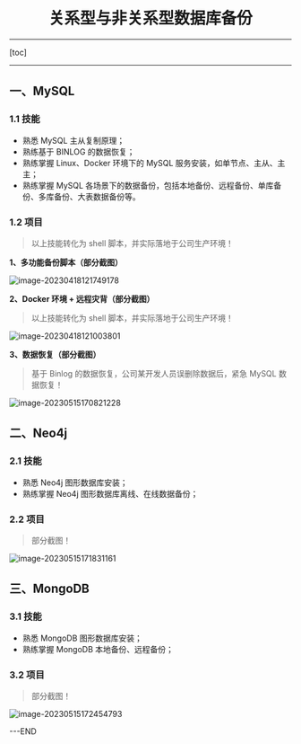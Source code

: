 # <center>关系型与非关系型数据库备份</center>

---

[toc]

---

## 一、MySQL

### 1.1 技能

- 熟悉 MySQL 主从复制原理；
- 熟练基于 BINLOG 的数据恢复；
- 熟练掌握 Linux、Docker 环境下的 MySQL 服务安装，如单节点、主从、主主；
- 熟练掌握 MySQL 各场景下的数据备份，包括本地备份、远程备份、单库备份、多库备份、大表数据备份等。

### 1.2 项目

> 以上技能转化为 shell 脚本，并实际落地于公司生产环境！

**1、多功能备份脚本（部分截图）**

![image-20230418121749178](https://csdn-rab.oss-cn-chengdu.aliyuncs.com/img/image-20230418121749178.png)

**2、Docker 环境 + 远程灾背（部分截图）**

> 以上技能转化为 shell 脚本，并实际落地于公司生产环境！

![image-20230418121003801](https://csdn-rab.oss-cn-chengdu.aliyuncs.com/img/image-20230418121003801.png)

**3、数据恢复（部分截图）**

> 基于 Binlog 的数据恢复，公司某开发人员误删除数据后，紧急 MySQL 数据恢复！

![image-20230515170821228](https://csdn-rab.oss-cn-chengdu.aliyuncs.com/img/image-20230515170821228.png)

## 二、Neo4j

### 2.1 技能

- 熟悉 Neo4j 图形数据库安装；
- 熟练掌握 Neo4j 图形数据库离线、在线数据备份；

### 2.2 项目

> 部分截图！

![image-20230515171831161](https://csdn-rab.oss-cn-chengdu.aliyuncs.com/img/image-20230515171831161.png)

## 三、MongoDB

### 3.1 技能

- 熟悉 MongoDB 图形数据库安装；
- 熟练掌握 MongoDB 本地备份、远程备份；

### 3.2 项目

> 部分截图！

![image-20230515172454793](https://csdn-rab.oss-cn-chengdu.aliyuncs.com/img/image-20230515172454793.png)

---END

